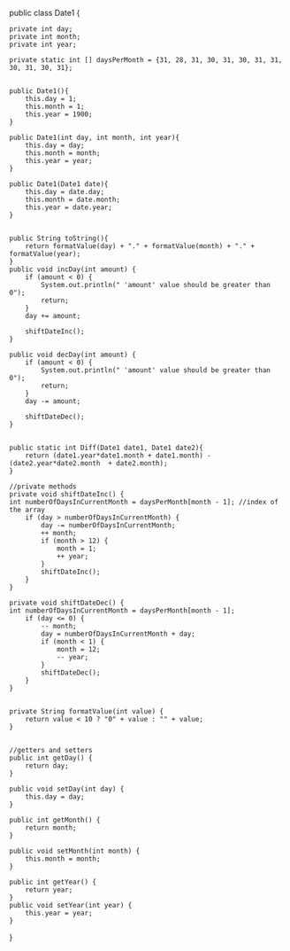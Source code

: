 public class Date1 {
	

	private int day; 			
	private int month;
	private int year;
	
	private static int [] daysPerMonth = {31, 28, 31, 30, 31, 30, 31, 31, 30, 31, 30, 31}; 
	
	
	public Date1(){
		this.day = 1;
		this.month = 1;
		this.year = 1900;	
	}
	
	public Date1(int day, int month, int year){
		this.day = day;
		this.month = month;
		this.year = year;
	}
	
	public Date1(Date1 date){
		this.day = date.day;
		this.month = date.month;
		this.year = date.year;
	}

	
	public String toString(){
		return formatValue(day) + "." + formatValue(month) + "." + formatValue(year);
	}
	public void incDay(int amount) { 
		if (amount < 0) {
			System.out.println(" 'amount' value should be greater than 0");
			return;
		}
		day += amount; 
		
		shiftDateInc(); 
	}
	
	public void decDay(int amount) {
		if (amount < 0) {
			System.out.println(" 'amount' value should be greater than 0");
			return;
		}
		day -= amount;
		
		shiftDateDec();
	}
	
	
	public static int Diff(Date1 date1, Date1 date2){
		return (date1.year*date1.month + date1.month) - (date2.year*date2.month  + date2.month);
	}
	
	//private methods
	private void shiftDateInc() {
	int numberOfDaysInCurrentMonth = daysPerMonth[month - 1]; //index of the array
		if (day > numberOfDaysInCurrentMonth) {
			day -= numberOfDaysInCurrentMonth;
			++ month;
			if (month > 12) {
				month = 1;
				++ year;
			}
			shiftDateInc(); 
		}
	}
	
	private void shiftDateDec() {
	int	numberOfDaysInCurrentMonth = daysPerMonth[month - 1];
		if (day <= 0) {
			-- month;
			day = numberOfDaysInCurrentMonth + day;
			if (month < 1) {
				month = 12;
				-- year;
			}
			shiftDateDec();
		}
	}

	
	private String formatValue(int value) {
		return value < 10 ? "0" + value : "" + value;
	}
	
	
	//getters and setters
	public int getDay() {
		return day;
	}
	
	public void setDay(int day) {
		this.day = day;
	}
	
	public int getMonth() {
		return month;
	}
	
	public void setMonth(int month) {
		this.month = month;
	}
	
	public int getYear() {
		return year;
	}
	public void setYear(int year) {
		this.year = year;
	}

}
